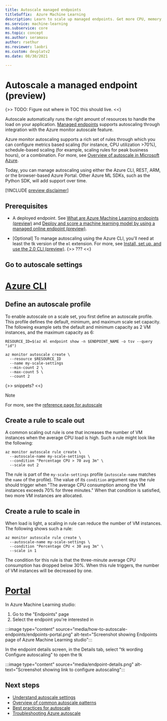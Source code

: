 ```yaml
---
title: Autoscale managed endpoints
titleSuffix:  Azure Machine Learning
description: Learn to scale up managed endpoints. Get more CPU, memory, disk space, and extra features.
ms.service: machine-learning
ms.subservice: core
ms.topic: concept
ms.author: seramasu
author: rsethur
ms.reviewer: laobri
ms.custom: devplatv2
ms.date: 08/30/2021

---
```

# Autoscale a managed endpoint (preview)

{>> TODO: Figure out where in TOC this should live.  <<}

Autoscale automatically runs the right amount of resources to handle the load on your application. [Managed endpoints](concept-endpoints.md) supports autoscaling through integration with the Azure monitor autoscale feature. 

Azure monitor autoscaling supports a rich set of rules through which you can configure metrics based scaling (for instance, CPU utilization >70%), schedule-based scaling (for example, scaling rules for peak business hours), or a combination. For more, see [Overview of autoscale in Microsoft Azure](../azure-monitor/autoscale/autoscale-overview.md).

Today, you can manage autoscaling using either the Azure CLI, REST, ARM, or the browser-based Azure Portal. Other Azure ML SDKs, such as the Python SDK, will add support over time.

[!INCLUDE [preview disclaimer](../../includes/machine-learning-preview-generic-disclaimer.md)]

## Prerequisites

* A deployed endpoint. See [What are Azure Machine Learning endpoints (preview)](concept-endpoints.md) and [Deploy and score a machine learning model by using a managed online endpoint (preview)](how-to-deploy-managed-online-endpoints.md). 

* [Optional] To manage autoscaling using the Azure CLI, you'll need at least the tk version of the `ml` extension. For more, see [Install, set up, and use the 2.0 CLI (preview)](how-to-configure-cli.md). {>> ??? <<}

## Go to autoscale settings

# [Azure CLI](#tab/azure-cli)

## Define an autoscale profile

To enable autoscale on a scale set, you first define an autoscale profile. This profile defines the default, minimum, and maximum scale set capacity. The following example sets the default and minimum capacity as 2 VM instances, and the maximum capacity as 6:

```azurecli
RESOURCE_ID=$(az ml endpoint show -n $ENDPOINT_NAME -o tsv --query "id")

az monitor autoscale create \
  --resource $RESOURCE_ID
  --name my-scale-settings
  --min-count 2 \
  --max-count 5 \
  --count 2
```

{>> snippets? <<}

> [!NOTE]
For more, see the [reference page for autoscale](../../cli/azure/monitor/autoscale?view=azure-cli-latest)

## Create a rule to scale out

A common scaling out rule is one that increases the number of VM instances when the average CPU load is high. Such a rule might look like the following:

```azurecli
az monitor autoscale rule create \
  --autoscale-name my-scale-settings \
  --condition "Percentage CPU > 70 avg 3m" \
  --scale out 2
```

The rule is part of the `my-scale-settings` profile (`autoscale-name` matches the `name` of the profile). The value of its `condition` argument says the rule should trigger when "The average CPU consumption among the VM instances exceeds 70% for three minutes." When that condition is satisfied, two more VM instances are allocated. 

## Create a rule to scale in

When load is light, a scaling in rule can reduce the number of VM instances. The following shows such a rule:

```azurecli
az monitor autoscale rule create \
  --autoscale-name my-scale-settings \
  --condition "Percentage CPU < 30 avg 3m" \
  --scale in 1
```

The condition for this rule is that the three-minute average CPU consumption has dropped below 30%. When this rule triggers, the number of VM instances will be decreased by one. 

# [Portal](#tab/azure-portal)

In Azure Machine Learning studio:

1. Go to the "Endpoints" page
1. Select the endpoint you're interested in

:::image type="content" source="media/how-to-autoscale-endpoints/endpoints-portal.png" alt-text="Screenshot showing Endpoints page of Azure Machine Learning studio":::

In the endpoint details screen, in the Details tab, select "tk wording Configure autoscaling" to open the tk 

:::image type="content" source="media/endpoint-details.png" alt-text="Screenshot showing link to configure autoscaling":::

## Next steps

- [Understand autoscale settings](../../autoscale/autoscale-understand-settings)
- [Overview of common autoscale patterns](../../autoscale/autoscale-common-scale-patterns)
- [Best practices for autoscale](../../autoscale/autoscale-best-practices)
- [Troubleshooting Azure autoscale](../../autoscale/autoscale-troubleshoot)
